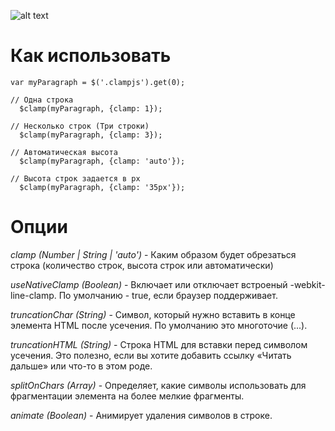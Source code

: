 ![alt text](https://avatars2.githubusercontent.com/u/11632545?v=3&s=200)
# Как использовать
```
var myParagraph = $('.clampjs').get(0);

// Одна строка
  $clamp(myParagraph, {clamp: 1});
  
// Несколько строк (Три строки)
  $clamp(myParagraph, {clamp: 3});
  
// Автоматическая высота
  $clamp(myParagraph, {clamp: 'auto'});
  
// Высота строк задается в px
  $clamp(myParagraph, {clamp: '35px'});
```

# Опции
*clamp (Number | String | 'auto')* - Каким образом будет обрезаться строка (количество строк, высота строк или автоматически)

*useNativeClamp (Boolean)* - Включает или отключает встроеный -webkit-line-clamp. По умолчанию - true, если браузер поддерживает. 

*truncationChar (String)* - Символ, который нужно вставить в конце элемента HTML после усечения. По умолчанию это многоточие (...).

*truncationHTML (String)* - Строка HTML для вставки перед символом усечения. Это полезно, если вы хотите добавить ссылку «Читать дальше» или что-то в этом роде.

*splitOnChars (Array)* - Определяет, какие символы использовать для фрагментации элемента на более мелкие фрагменты. 

*animate (Boolean)* - Анимирует удаления символов в строке.
